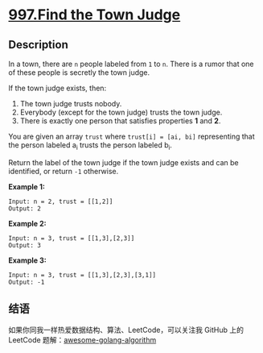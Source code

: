 # [997.Find the Town Judge][title]

## Description
In a town, there are `n` people labeled from `1` to `n`. There is a rumor that one of these people is secretly the town judge.

If the town judge exists, then:  

1. The town judge trusts nobody.
2. Everybody (except for the town judge) trusts the town judge.
3. There is exactly one person that satisfies properties **1** and **2**.  

You are given an array `trust` where `trust[i] = [ai, bi]` representing that the person labeled a<sub>i</sub> trusts the person labeled b<sub>i</sub>.

Return the label of the town judge if the town judge exists and can be identified, or return `-1` otherwise.  


**Example 1:**

```
Input: n = 2, trust = [[1,2]]
Output: 2
```

**Example 2:**
```
Input: n = 3, trust = [[1,3],[2,3]]
Output: 3
```

**Example 3:**
```
Input: n = 3, trust = [[1,3],[2,3],[3,1]]
Output: -1
```
## 结语

如果你同我一样热爱数据结构、算法、LeetCode，可以关注我 GitHub 上的 LeetCode 题解：[awesome-golang-algorithm][me]

[title]: https://leetcode.com/problems/find-the-town-judge/
[me]: https://github.com/kylesliu/awesome-golang-algorithm
